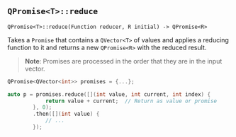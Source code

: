 ## `QPromise<T>::reduce`

```
QPromise<T>::reduce(Function reducer, R initial) -> QPromise<R>
```

Takes a `Promise` that contains a `QVector<T>` of values and applies a reducing function to it
and returns a new `QPromise<R>` with the reduced result.

> **Note**: Promises are processed in the order that they are in the input vector.

```cpp
QPromise<QVector<int>> promises = {...};

auto p = promises.reduce([](int value, int current, int index) {
            return value + current;  // Return as value or promise
        }, 0);
        .then([](int value) {
            // ...
        });
```
